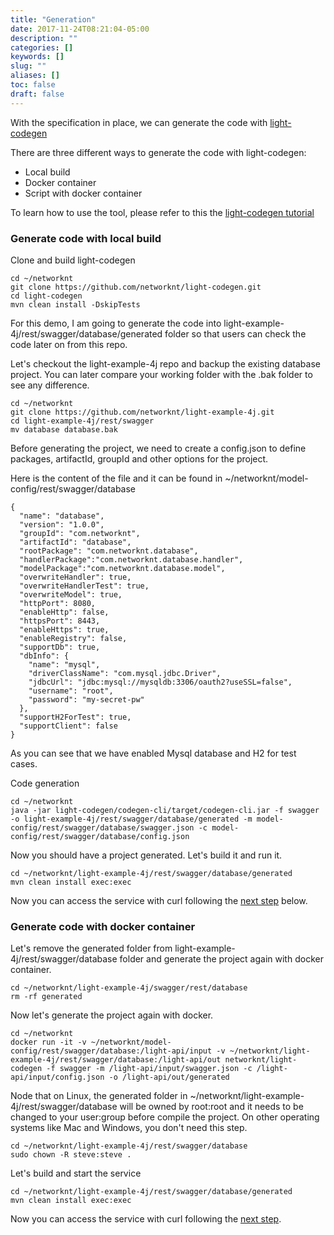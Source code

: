 ```yaml
---
title: "Generation"
date: 2017-11-24T08:21:04-05:00
description: ""
categories: []
keywords: []
slug: ""
aliases: []
toc: false
draft: false
---
```


With the specification in place, we can generate the code with [light-codegen][]

There are three different ways to generate the code with light-codegen:

* Local build
* Docker container
* Script with docker container

To learn how to use the tool, please refer to this the [light-codegen tutorial][]

### Generate code with local build

Clone and build light-codegen

```
cd ~/networknt
git clone https://github.com/networknt/light-codegen.git
cd light-codegen
mvn clean install -DskipTests
```

For this demo, I am going to generate the code into light-example-4j/rest/swagger/database/generated
folder so that users can check the code later on from this repo. 

Let's checkout the light-example-4j repo and backup the existing database project. You can later
compare your working folder with the .bak folder to see any difference. 

```
cd ~/networknt
git clone https://github.com/networknt/light-example-4j.git
cd light-example-4j/rest/swagger
mv database database.bak
```

Before generating the project, we need to create a config.json to define packages,
artifactId, groupId and other options for the project.

Here is the content of the file and it can be found in ~/networknt/model-config/rest/swagger/database

```
{
  "name": "database",
  "version": "1.0.0",
  "groupId": "com.networknt",
  "artifactId": "database",
  "rootPackage": "com.networknt.database",
  "handlerPackage":"com.networknt.database.handler",
  "modelPackage":"com.networknt.database.model",
  "overwriteHandler": true,
  "overwriteHandlerTest": true,
  "overwriteModel": true,
  "httpPort": 8080,
  "enableHttp": false,
  "httpsPort": 8443,
  "enableHttps": true,
  "enableRegistry": false,
  "supportDb": true,
  "dbInfo": {
    "name": "mysql",
    "driverClassName": "com.mysql.jdbc.Driver",
    "jdbcUrl": "jdbc:mysql://mysqldb:3306/oauth2?useSSL=false",
    "username": "root",
    "password": "my-secret-pw"
  },
  "supportH2ForTest": true,
  "supportClient": false
}
```

As you can see that we have enabled Mysql database and H2 for test cases. 

Code generation

```
cd ~/networknt
java -jar light-codegen/codegen-cli/target/codegen-cli.jar -f swagger -o light-example-4j/rest/swagger/database/generated -m model-config/rest/swagger/database/swagger.json -c model-config/rest/swagger/database/config.json
```

Now you should have a project generated. Let's build it and run it.

```
cd ~/networknt/light-example-4j/rest/swagger/database/generated
mvn clean install exec:exec
```

Now you can access the service with curl following the [next step][] below.


### Generate code with docker container

Let's remove the generated folder from light-example-4j/rest/swagger/database folder and
generate the project again with docker container.

```
cd ~/networknt/light-example-4j/swagger/rest/database
rm -rf generated
```

Now let's generate the project again with docker.

```
cd ~/networknt
docker run -it -v ~/networknt/model-config/rest/swagger/database:/light-api/input -v ~/networknt/light-example-4j/rest/swagger/database:/light-api/out networknt/light-codegen -f swagger -m /light-api/input/swagger.json -c /light-api/input/config.json -o /light-api/out/generated
```

Node that on Linux, the generated folder in ~/networknt/light-example-4j/rest/swagger/database will be 
owned by root:root and it needs to be changed to your user:group before compile the project. On other
operating systems like Mac and Windows, you don't need this step. 

```
cd ~/networknt/light-example-4j/rest/swagger/database
sudo chown -R steve:steve .
```

Let's build and start the service

```
cd ~/networknt/light-example-4j/rest/swagger/database/generated
mvn clean install exec:exec
```

Now you can access the service with curl following the [next step][].

[light-codegen]: /tool/light-codegen/
[light-codegen tutorial]: /tutorial/generator/
[next step]: /tutorial/rest/swagger/database/test/

